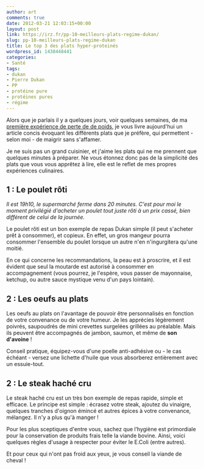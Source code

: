 ```yaml
---
author: art
comments: true
date: 2012-03-21 12:03:15+00:00
layout: post
link: https://irz.fr/pp-10-meilleurs-plats-regime-dukan/
slug: pp-10-meilleurs-plats-regime-dukan
title: Le top 3 des plats hyper-proteinés
wordpress_id: 1438448441
categories:
- Santé
tags:
- dukan
- Pierre Dukan
- PP
- protéine pure
- protéines pures
- régime
---
```


Alors que je parlais il y a quelques jours, voir quelques semaines, de ma [première expérience de perte de de poids](http://irz.fr/bien-dans-son-corps-perdre-du-poids-mais-comment-1/), je vous livre aujourd'hui un article concis évoquant les différents plats que je préfère, qui permettent - selon moi - de maigrir sans s'affamer.

Je ne suis pas un grand cuisinier, et j'aime les plats qui ne me prennent que quelques minutes à préparer. Ne vous étonnez donc pas de la simplicité des plats que vous vous apprêtez à lire, elle est le reflet de mes propres expériences culinaires.



## 1 : Le poulet rôti


_Il est 19h10, le supermarché ferme dans 20 minutes. C'est pour moi le moment privilégié d'acheter un poulet tout juste rôti à un prix cassé, bien différent de celui de la journée._

Le poulet rôti est un bon exemple de repas Dukan simple (il peut s'acheter prêt à consommer), et copieux. En effet, un gros mangeur pourra consommer l'ensemble du poulet lorsque un autre n'en n'ingurgitera qu'une moitié.

En ce qui concerne les recommandations, la peau est à proscrire, et il est évident que seul la moutarde est autorisé à consommer en accompagnement (vous pourrez, je l'espère, vous passer de mayonnaise, ketchup, ou autre sauce mystique venu d'un pays lointain).



## 2 : Les oeufs au plats



Les oeufs au plats on l'avantage de pouvoir être personnalisés en fonction de votre convenance ou de votre humeur. Je les apprécies légèrement poivrés, saupoudrés de mini crevettes surgelées grillées au préalable. Mais ils peuvent être accompagnés de jambon, saumon, et même de **son d'avoine** !

Conseil pratique, équipez-vous d'une poelle anti-adhésive ou - le cas échéant - versez une lichette d'huile que vous absorberez entièrement avec un essuie-tout.



## 2 : Le steak haché cru


Le steak haché cru est un très bon exemple de repas rapide, simple et efficace. Le principe est simple : écrasez votre steak, ajoutez du vinaigre, quelques tranches d'oignon émincé et autres épices à votre convenance, mélangez. Il n'y a plus qu'à manger !

Pour les plus sceptiques d'entre vous, sachez que l’hygiène est primordiale pour la conservation de produits frais telle la viande bovine. Ainsi, voici quelques règles d'usage à respecter pour éviter le E.Coli (entre autres).

Et pour ceux qui n'ont pas froid aux yeux, je vous conseil la viande de cheval !

